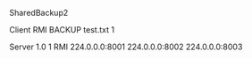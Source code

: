 SharedBackup2

Client
RMI BACKUP test.txt 1

Server
1.0 1 RMI 224.0.0.0:8001 224.0.0.0:8002 224.0.0.0:8003
